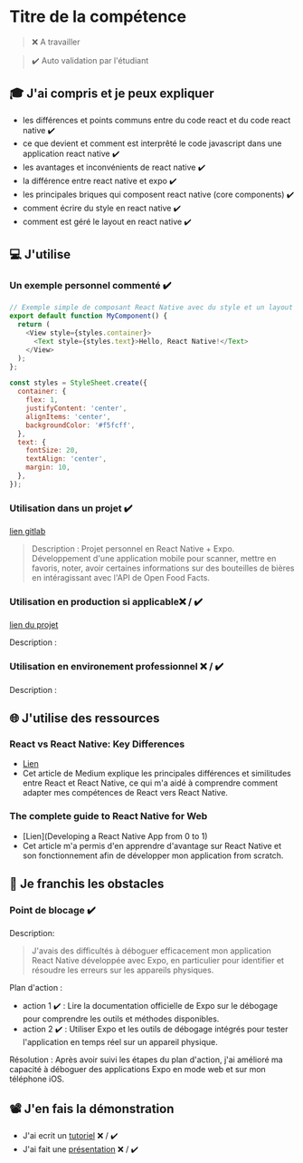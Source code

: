 # Titre de la compétence

> ❌ A travailler

> ✔️ Auto validation par l'étudiant

## 🎓 J'ai compris et je peux expliquer

- les différences et points communs entre du code react et du code react native ✔️
- ce que devient et comment est interprêté le code javascript dans une application react native ✔️
- les avantages et inconvénients de react native ✔️
- la différence entre react native et expo ✔️
- les principales briques qui composent react native (core components) ✔️
- comment écrire du style en react native ✔️
- comment est géré le layout en react native ✔️

## 💻 J'utilise

### Un exemple personnel commenté ✔️

```javascript
// Exemple simple de composant React Native avec du style et un layout
export default function MyComponent() {
  return (
    <View style={styles.container}>
      <Text style={styles.text}>Hello, React Native!</Text>
    </View>
  );
};

const styles = StyleSheet.create({
  container: {
    flex: 1,
    justifyContent: 'center',
    alignItems: 'center',
    backgroundColor: '#f5fcff',
  },
  text: {
    fontSize: 20,
    textAlign: 'center',
    margin: 10,
  },
});
```

### Utilisation dans un projet ✔️

[lien gitlab](https://gitlab.com/sepulveda.guillaume/chope-moi)

> Description : Projet personnel en React Native + Expo. Développement d'une application mobile pour scanner, mettre en favoris, noter, avoir certaines informations sur des bouteilles de bières en intéragissant avec l'API de Open Food Facts.

### Utilisation en production si applicable❌ / ✔️

[lien du projet](...)

Description :

### Utilisation en environement professionnel ❌ / ✔️

Description :

## 🌐 J'utilise des ressources

### React vs React Native: Key Differences

- [Lien](https://medium.com/@upendraprasadmahto652/react-vs-react-native-key-differences-80237d4afc6f)
- Cet article de Medium explique les principales différences et similitudes entre React et React Native, ce qui m'a aidé à comprendre comment adapter mes compétences de React vers React Native.

### The complete guide to React Native for Web

- [Lien](Developing a React Native App from 0 to 1)
- Cet article m'a permis d'en apprendre d'avantage sur React Native et son fonctionnement afin de développer mon application from scratch.

## 🚧 Je franchis les obstacles

### Point de blocage ✔️

Description:
> J'avais des difficultés à déboguer efficacement mon application React Native développée avec Expo, en particulier pour identifier et résoudre les erreurs sur les appareils physiques.

Plan d'action :

- action 1 ✔️ : Lire la documentation officielle de Expo sur le débogage pour comprendre les outils et méthodes disponibles.
- action 2 ✔️ : Utiliser Expo et les outils de débogage intégrés pour tester l'application en temps réel sur un appareil physique.

Résolution : Après avoir suivi les étapes du plan d'action, j'ai amélioré ma capacité à déboguer des applications Expo en mode web et sur mon téléphone iOS.

## 📽️ J'en fais la démonstration

- J'ai ecrit un [tutoriel](...) ❌ / ✔️
- J'ai fait une [présentation](...) ❌ / ✔️
